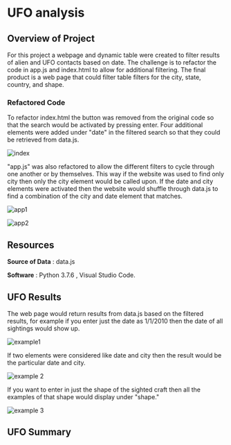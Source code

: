 
# UFO analysis 

## Overview of Project
For this project a webpage and dynamic table were created to filter results of alien and UFO contacts based on date. The challenge is to refactor the code in app.js and index.html to allow for additional filtering. The final product is a web page that could filter table filters for the city, state, country, and shape. 
### Refactored Code
To refactor index.html the button was removed from the original code so that the search would be activated by pressing enter. Four additional elements were added under "date" in the filtered search so that they could be retrieved from data.js.

![index](https://user-images.githubusercontent.com/82983000/124779222-9909ec80-df0f-11eb-9a68-a8b045d16652.png)

"app.js" was also refactored to allow the different filters to cycle through one another or by themselves. This way if the website was used to find only city then only the city element would be called upon. If the date and city elements were activated then the website would shuffle through data.js to find a combination of the city and date element that matches. 

![app1](https://user-images.githubusercontent.com/82983000/124779680-f9009300-df0f-11eb-8b1f-35984b2eba2b.png)

![app2](https://user-images.githubusercontent.com/82983000/124779699-fbfb8380-df0f-11eb-87e2-ec95f2a28612.png)


## Resources
**Source of Data** : data.js

**Software** : Python 3.7.6 , Visual Studio Code.

## UFO Results

The web page would return results from data.js based on the filtered results, for example if you enter just the date as 1/1/2010 then the date of all sightings would show up. 

![example1](https://user-images.githubusercontent.com/82983000/124780897-f6526d80-df10-11eb-95f1-62a4d9b88f95.png)

If two elements were considered like date and city then the result would be the particular date and city. 

![example 2](https://user-images.githubusercontent.com/82983000/124781404-606b1280-df11-11eb-919f-c23e796977b0.png)

If you want to enter in just the shape of the sighted craft then all the examples of that shape would display under "shape."

![example 3](https://user-images.githubusercontent.com/82983000/124781831-b8a21480-df11-11eb-9960-a39a6b0db074.png)


  
## UFO Summary




